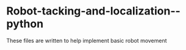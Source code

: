 # Robot-tacking-and-localization--python
These files are written to help implement basic robot movement
